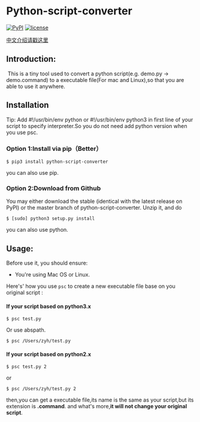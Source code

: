 # **Python-script-converter**

[![PyPI](https://img.shields.io/pypi/v/yagmail.svg?style=flat-square)]()
[![license](https://img.shields.io/github/license/mashape/apistatus.svg?style=flat-square)]()

[中文介绍请戳这里](https://github.com/ZYunH/Python-script-converter/blob/master/Readme-cn.md)

## Introduction:

​	This is a tiny tool used to convert a python script(e.g. demo.py -> demo.command) to a executable file(For mac and Linux),so that you are able to use it anywhere.

## Installation

Tip: Add #!/usr/bin/env python or #!/usr/bin/env python3 in  first line of your script to specify interpreter.So you do not need add python version when you use psc.

### Option 1:Install via pip（Better）

```
$ pip3 install python-script-converter
```

you can also use pip.

### Option 2:Download from Github

You may either download the stable (identical with the latest release on PyPI) or the master branch of python-script-converter. Unzip it, and do 

```
$ [sudo] python3 setup.py install
```

you can also use python.

## Usage:

Before use it, you should ensure:

- You're using Mac OS or Linux.

Here's' how you use `psc`  to create a new executable file base on you original script :

#### If your script based on python3.x

```
$ psc test.py
```

Or use abspath.

```
$ psc /Users/zyh/test.py
```

#### If your script based on python2.x

```
$ psc test.py 2
```

or

```
$ psc /Users/zyh/test.py 2
```

then,you can get a executable file,its name is the same as your script,but its extension is **.command**. and what's more,**it will not change your original script**.
